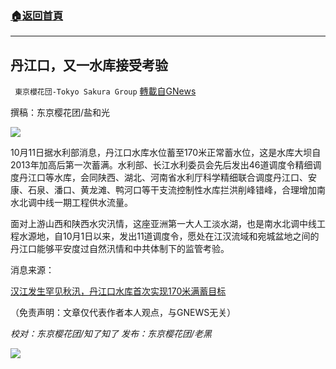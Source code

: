 ###  [:house:返回首頁](https://github.com/ourhimalayas/txt)
---


## 丹江口，又一水库接受考验
` 東京櫻花団-Tokyo Sakura Group` [轉載自GNews](https://gnews.org/zh-hans/1587169/)

撰稿：东京樱花团/盐和光

![](https://assets.gnews.org/wp-content/uploads/2021/10/image-204.png)

10月11日据水利部消息，丹江口水库水位蓄至170米正常蓄水位，这是水库大坝自2013年加高后第一次蓄满。水利部、长江水利委员会先后发出46道调度令精细调度丹江口等水库，会同陕西、湖北、河南省水利厅科学精细联合调度丹江口、安康、石泉、潘口、黄龙滩、鸭河口等干支流控制性水库拦洪削峰错峰，合理增加南水北调中线一期工程供水流量。

面对上游山西和陕西水灾汛情，这座亚洲第一大人工淡水湖，也是南水北调中线工程水源地，自10月1日以来，发出11道调度令，愿处在江汉流域和宛城盆地之间的丹江口能够平安度过自然汛情和中共体制下的监管考验。

消息来源：

[汉江发生罕见秋汛，丹江口水库首次实现170米满蓄目标](https://ml.mbd.baidu.com/r/uyW0sDoMxi?f=cp&amp;rs=3514904453&amp;ruk=fAjvTKDNA9tzZXQ7Zje4kQ&amp;u=56df10de16997cac)

（免责声明：文章仅代表作者本人观点，与GNEWS无关）

*校对：东京樱花团/知了知了
发布：东京樱花团/老黑*

![](https://assets.gnews.org/wp-content/uploads/2021/10/image0-1-18-1.png)

